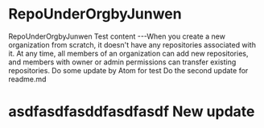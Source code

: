# RepoUnderOrgbyJunwen
RepoUnderOrgbyJunwen
Test content ---When you create a new organization from scratch, it doesn't have any repositories associated with it. At any time, all members of an organization can add new repositories, and members with owner or admin permissions can transfer existing repositories.
Do some update by Atom for test
Do the second update for readme.md
# asdfasdfasddfasdfasdf New update
